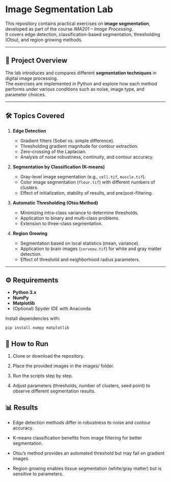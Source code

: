 # Image Segmentation Lab

This repository contains practical exercises on **image segmentation**, developed as part of the course *IMA201 – Image Processing*.  
It covers edge detection, classification-based segmentation, thresholding (Otsu), and region growing methods.

---

## 📖 Project Overview

The lab introduces and compares different **segmentation techniques** in digital image processing.  
The exercises are implemented in Python and explore how each method performs under various conditions such as noise, image type, and parameter choices.

---

## 🛠️ Topics Covered

1. **Edge Detection**
   - Gradient filters (Sobel vs. simple difference).
   - Thresholding gradient magnitude for contour extraction.
   - Zero-crossing of the Laplacian.
   - Analysis of noise robustness, continuity, and contour accuracy.

2. **Segmentation by Classification (K-means)**
   - Gray-level image segmentation (e.g., `cell.tif`, `muscle.tif`).
   - Color image segmentation (`fleur.tif`) with different numbers of clusters.
   - Effect of initialization, stability of results, and pre/post-filtering.

3. **Automatic Thresholding (Otsu Method)**
   - Minimizing intra-class variance to determine thresholds.
   - Application to binary and multi-class problems.
   - Extension to three-class segmentation.

4. **Region Growing**
   - Segmentation based on local statistics (mean, variance).
   - Application to brain images (`cerveau.tif`) for white and gray matter detection.
   - Effect of threshold and neighborhood radius parameters.

---

## ⚙️ Requirements

- **Python 3.x**
- **NumPy**
- **Matplotlib**
- (Optional) Spyder IDE with Anaconda

Install dependencies with:

```bash
pip install numpy matplotlib
```

##  🚀 How to Run

1. Clone or download the repository.

2. Place the provided images in the images/ folder.

3. Run the scripts step by step.

4. Adjust parameters (thresholds, number of clusters, seed point) to observe different segmentation results.

## 📊 Results

- Edge detection methods differ in robustness to noise and contour accuracy.

- K-means classification benefits from image filtering for better segmentation.

- Otsu’s method provides an automated threshold but may fail on gradient images.

- Region growing enables tissue segmentation (white/gray matter) but is sensitive to parameters.